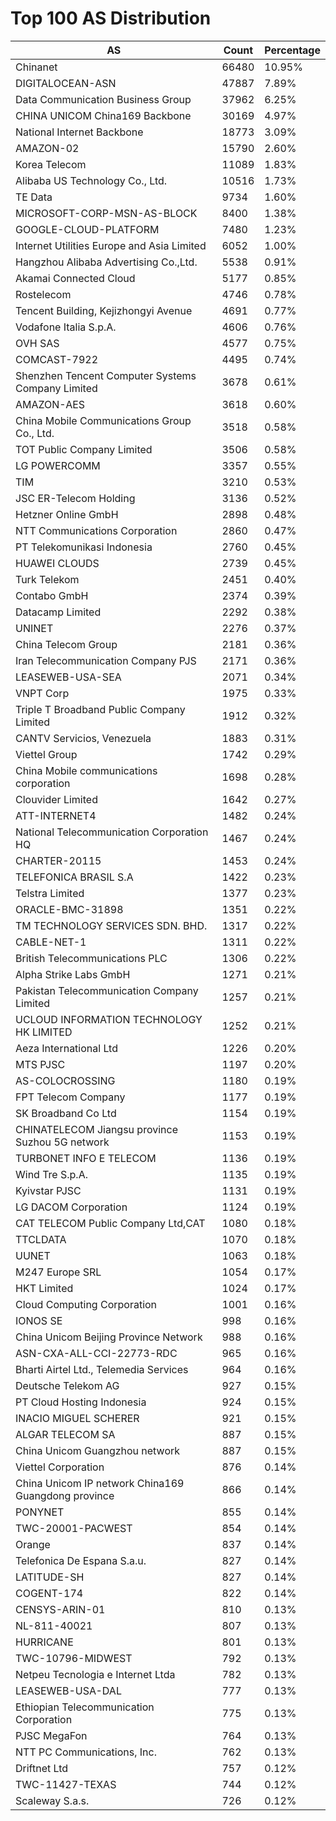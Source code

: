 # Top 100 AS Distribution
| AS | Count | Percentage |
|----|----|----|
| Chinanet | 66480 | 10.95% |
| DIGITALOCEAN-ASN | 47887 | 7.89% |
| Data Communication Business Group | 37962 | 6.25% |
| CHINA UNICOM China169 Backbone | 30169 | 4.97% |
| National Internet Backbone | 18773 | 3.09% |
| AMAZON-02 | 15790 | 2.60% |
| Korea Telecom | 11089 | 1.83% |
| Alibaba US Technology Co., Ltd. | 10516 | 1.73% |
| TE Data | 9734 | 1.60% |
| MICROSOFT-CORP-MSN-AS-BLOCK | 8400 | 1.38% |
| GOOGLE-CLOUD-PLATFORM | 7480 | 1.23% |
| Internet Utilities Europe and Asia Limited | 6052 | 1.00% |
| Hangzhou Alibaba Advertising Co.,Ltd. | 5538 | 0.91% |
| Akamai Connected Cloud | 5177 | 0.85% |
| Rostelecom | 4746 | 0.78% |
| Tencent Building, Kejizhongyi Avenue | 4691 | 0.77% |
| Vodafone Italia S.p.A. | 4606 | 0.76% |
| OVH SAS | 4577 | 0.75% |
| COMCAST-7922 | 4495 | 0.74% |
| Shenzhen Tencent Computer Systems Company Limited | 3678 | 0.61% |
| AMAZON-AES | 3618 | 0.60% |
| China Mobile Communications Group Co., Ltd. | 3518 | 0.58% |
| TOT Public Company Limited | 3506 | 0.58% |
| LG POWERCOMM | 3357 | 0.55% |
| TIM | 3210 | 0.53% |
| JSC ER-Telecom Holding | 3136 | 0.52% |
| Hetzner Online GmbH | 2898 | 0.48% |
| NTT Communications Corporation | 2860 | 0.47% |
| PT Telekomunikasi Indonesia | 2760 | 0.45% |
| HUAWEI CLOUDS | 2739 | 0.45% |
| Turk Telekom | 2451 | 0.40% |
| Contabo GmbH | 2374 | 0.39% |
| Datacamp Limited | 2292 | 0.38% |
| UNINET | 2276 | 0.37% |
| China Telecom Group | 2181 | 0.36% |
| Iran Telecommunication Company PJS | 2171 | 0.36% |
| LEASEWEB-USA-SEA | 2071 | 0.34% |
| VNPT Corp | 1975 | 0.33% |
| Triple T Broadband Public Company Limited | 1912 | 0.32% |
| CANTV Servicios, Venezuela | 1883 | 0.31% |
| Viettel Group | 1742 | 0.29% |
| China Mobile communications corporation | 1698 | 0.28% |
| Clouvider Limited | 1642 | 0.27% |
| ATT-INTERNET4 | 1482 | 0.24% |
| National Telecommunication Corporation HQ | 1467 | 0.24% |
| CHARTER-20115 | 1453 | 0.24% |
| TELEFONICA BRASIL S.A | 1422 | 0.23% |
| Telstra Limited | 1377 | 0.23% |
| ORACLE-BMC-31898 | 1351 | 0.22% |
| TM TECHNOLOGY SERVICES SDN. BHD. | 1317 | 0.22% |
| CABLE-NET-1 | 1311 | 0.22% |
| British Telecommunications PLC | 1306 | 0.22% |
| Alpha Strike Labs GmbH | 1271 | 0.21% |
| Pakistan Telecommunication Company Limited | 1257 | 0.21% |
| UCLOUD INFORMATION TECHNOLOGY HK LIMITED | 1252 | 0.21% |
| Aeza International Ltd | 1226 | 0.20% |
| MTS PJSC | 1197 | 0.20% |
| AS-COLOCROSSING | 1180 | 0.19% |
| FPT Telecom Company | 1177 | 0.19% |
| SK Broadband Co Ltd | 1154 | 0.19% |
| CHINATELECOM Jiangsu province Suzhou 5G network | 1153 | 0.19% |
| TURBONET INFO E TELECOM | 1136 | 0.19% |
| Wind Tre S.p.A. | 1135 | 0.19% |
| Kyivstar PJSC | 1131 | 0.19% |
| LG DACOM Corporation | 1124 | 0.19% |
| CAT TELECOM Public Company Ltd,CAT | 1080 | 0.18% |
| TTCLDATA | 1070 | 0.18% |
| UUNET | 1063 | 0.18% |
| M247 Europe SRL | 1054 | 0.17% |
| HKT Limited | 1024 | 0.17% |
| Cloud Computing Corporation | 1001 | 0.16% |
| IONOS SE | 998 | 0.16% |
| China Unicom Beijing Province Network | 988 | 0.16% |
| ASN-CXA-ALL-CCI-22773-RDC | 965 | 0.16% |
| Bharti Airtel Ltd., Telemedia Services | 964 | 0.16% |
| Deutsche Telekom AG | 927 | 0.15% |
| PT Cloud Hosting Indonesia | 924 | 0.15% |
| INACIO MIGUEL SCHERER | 921 | 0.15% |
| ALGAR TELECOM SA | 887 | 0.15% |
| China Unicom Guangzhou network | 887 | 0.15% |
| Viettel Corporation | 876 | 0.14% |
| China Unicom IP network China169 Guangdong province | 866 | 0.14% |
| PONYNET | 855 | 0.14% |
| TWC-20001-PACWEST | 854 | 0.14% |
| Orange | 837 | 0.14% |
| Telefonica De Espana S.a.u. | 827 | 0.14% |
| LATITUDE-SH | 827 | 0.14% |
| COGENT-174 | 822 | 0.14% |
| CENSYS-ARIN-01 | 810 | 0.13% |
| NL-811-40021 | 807 | 0.13% |
| HURRICANE | 801 | 0.13% |
| TWC-10796-MIDWEST | 792 | 0.13% |
| Netpeu Tecnologia e Internet Ltda | 782 | 0.13% |
| LEASEWEB-USA-DAL | 777 | 0.13% |
| Ethiopian Telecommunication Corporation | 775 | 0.13% |
| PJSC MegaFon | 764 | 0.13% |
| NTT PC Communications, Inc. | 762 | 0.13% |
| Driftnet Ltd | 757 | 0.12% |
| TWC-11427-TEXAS | 744 | 0.12% |
| Scaleway S.a.s. | 726 | 0.12% |
